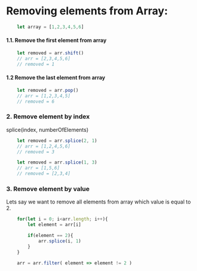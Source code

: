 # Removing elements from Array:

```javascript
    let array = [1,2,3,4,5,6]
```

#### 1.1. Remove the first element from array

```javascript
    let removed = arr.shift()
    // arr = [2,3,4,5,6]
    // removed = 1
```

#### 1.2 Remove the last element from array

```javascript
    let removed = arr.pop() 
    // arr = [1,2,3,4,5]
    // removed = 6
```


### 2. Remove element by index
splice(index, numberOfElements)

```javascript 
    let removed = arr.splice(2, 1)
    // arr = [1,2,4,5,6]
    // removed = 3
```

```javascript
    let removed = arr.splice(1, 3)
    // arr = [1,5,6]
    // removed = [2,3,4]
```


### 3. Remove element by value
Lets say we want to remove all elements from array which value is equal to 2.

```javascript
    for(let i = 0; i<arr.length; i++){
        let element = arr[i]

        if(element == 2){
            arr.splice(i, 1)
        }
    }
```

```javascript
    arr = arr.filter( element => element != 2 )
```



